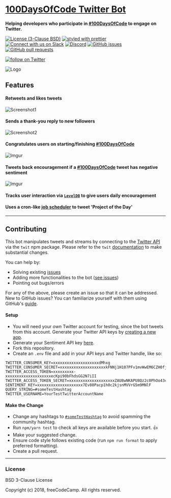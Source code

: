 # [100DaysOfCode Twitter Bot](https://twitter.com/hashtag/100DaysOfCode?src=hash)

<strong>Helping developers who participate in
[#100DaysOfCode](https://twitter.com/hashtag/100DaysOfCode?src=hash)
to engage on Twitter.</strong>

[![License (3-Clause BSD)](https://img.shields.io/badge/license-BSD%203--Clause-blue.svg?style=flat-square)](http://opensource.org/licenses/BSD-3-Clause)
[![styled with prettier](https://img.shields.io/badge/styled_with-prettier-ff69b4.svg)](https://github.com/prettier/prettier)
[![Connect with us on Slack](https://img.shields.io/badge/-Slack%20Channel-3b99ef.svg?colorA=02c775&style=flat&logo=slack)](https://100xcode.slack.com/)
[![Discord](https://img.shields.io/discord/308323056592486420.svg?logo=discord)](https://discord.gg/HSJgHMW)
[![GitHub issues](https://img.shields.io/github/issues/freeCodeCamp/100DaysOfCode-twitter-bot.svg?&colorB=ff0000)](https://github.com/freeCodeCamp/100DaysOfCode-twitter-bot/issues)
[![GitHub pull requests](https://img.shields.io/github/issues-pr/freeCodeCamp/100DaysOfCode-twitter-bot.svg?colorB=1FBF14)](https://github.com/freeCodeCamp/100DaysOfCode-twitter-bot/pulls)

<p>
  <a href="https://twitter.com/intent/follow?screen_name=_100DaysOfCode">
    <img src="https://img.shields.io/twitter/follow/_100DaysOfCode.svg?style=social"
      alt="follow on Twitter"></a>
</p>

![Logo](https://pbs.twimg.com/profile_images/1021074782211706880/_tWuDtdg_400x400.jpg)

## Features

#### Retweets and likes tweets

![Screenshot1](http://i.imgur.com/V35iX70.png)

#### Sends a thank-you reply to new followers

![Screenshot2](http://i.imgur.com/0LAvqUd.png)

#### Congratulates users on starting/finishing [#100DaysOfCode](https://twitter.com/hashtag/100DaysOfCode?src=hash)

![Imgur](http://i.imgur.com/d8pu9LO.png)

#### Tweets back encouragement if a [#100DaysOfCode](https://twitter.com/hashtag/100DaysOfCode?src=hash) tweet has negative sentiment

![Imgur](http://i.imgur.com/GQLoYhG.png)

#### Tracks user interaction via [`LevelDB`](https://github.com/Level/level) to give users daily encouragement

#### Uses a cron-like [job scheduler](https://github.com/node-schedule/node-schedule) to tweet 'Project of the Day'

---

## Contributing

This bot manipulates tweets and streams by connecting to the
[Twitter API](https://developer.twitter.com/en/docs) via the `twit`
npm package. Please refer to the `twit`
[documentation](https://github.com/ttezel/twit) to make substantial
changes.

You can help by:

* Solving existing
  [issues](https://github.com/freeCodeCamp/100DaysOfCode-twitter-bot/issues?q=is%3Aopen+is%3Aissue)
* Adding more functionalities to the bot
  ([see issues](https://github.com/freeCodeCamp/100DaysOfCode-twitter-bot/issues?q=is%3Aopen+is%3Aissue+label%3Aenhancement))
* Pointing out bugs/errors

For any of the above, please create an issue so that it can be
addressed. New to GitHub issues? You can familiarize yourself with
them using GitHub's
[guide](https://help.github.com/articles/creating-a-pull-request/).

#### Setup

* You will need your _own_ Twitter account for testing, since the bot
  tweets from this account. Generate your Twitter API keys by
  [creating a new app](https://apps.twitter.com/app/new).
* Generate your Sentiment API key
  [here](https://market.mashape.com/vivekn/sentiment-3).
* Fork this repository.
* Create an `.env` file and add in your API keys and Twitter handle,
  like so:

```
TWITTER_CONSUMER_KEY=xxxxxxxxxxxxxxxxxxxxdMhxg
TWITTER_CONSUMER_SECRET=xxxxxxxxxxxxxxxxxxxxkFNNj1H107PFv1mvWwEM6CZH0fjymV
TWITTER_ACCESS_TOKEN=xxxxxxxxx-xxxxxxxxxxxxxxxxxxxxecKpi90bFhdsGG2N7iII
TWITTER_ACCESS_TOKEN_SECRET=xxxxxxxxxxxxxxxxxxxxZAU8wNKAPU8Qz2c0PhOo43cGO
SENTIMENT_KEY=xxxxxxxxxxxxxxxxxxxx7Ev80Pacp1h0c2kjsnMVVrG5m9MNlF
QUERY_STRING=#someTestHashtag
TWITTER_USERNAME=YourTestTwitterAccountName
```

#### Make the Change

* Change any hashtags to
  [`#someTestHashtag`](https://twitter.com/search?q=someTestHashTag&src=typd)
  to avoid spamming the community hashtag.
* Run `npm/yarn test` to check all keys are available before you
  start. :+1:
* Make your suggested change.
* Ensure code style follows existing code (run `npm run format` to
  apply preferred formatting).
* Create a pull request.

---

### License

BSD 3-Clause License

Copyright (c) 2018, freeCodeCamp. All rights reserved.
